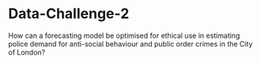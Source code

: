 # Data-Challenge-2
How can a forecasting model be optimised for ethical use in estimating police demand for anti-social behaviour and public order crimes in the City of London?
